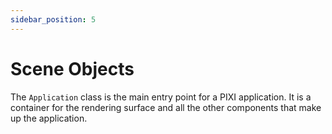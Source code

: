 ```yaml
---
sidebar_position: 5
---
```


# Scene Objects

The `Application` class is the main entry point for a PIXI application. It is a container for the rendering surface and all the other components that make up the application.
